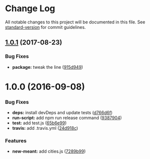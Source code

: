 # Change Log

All notable changes to this project will be documented in this file. See [standard-version](https://github.com/conventional-changelog/standard-version) for commit guidelines.

<a name="1.0.1"></a>
## [1.0.1](https://github.com/watilde/meant/compare/v1.0.0...v1.0.1) (2017-08-23)


### Bug Fixes

* **package:** tweak the line ([915d949](https://github.com/watilde/meant/commit/915d949))



<a name="1.0.0"></a>
# 1.0.0 (2016-09-08)


### Bug Fixes

* **deps:** install devDeps and update tests ([d766d6f](https://github.com/watilde/meant/commit/d766d6f))
* **run-script:** add npm run release command ([9387904](https://github.com/watilde/meant/commit/9387904))
* **test:** add test.js ([65b6e99](https://github.com/watilde/meant/commit/65b6e99))
* **travis:** add .travis.yml ([24d918c](https://github.com/watilde/meant/commit/24d918c))


### Features

* **new-meant:** add cities.js ([7289b99](https://github.com/watilde/meant/commit/7289b99))
